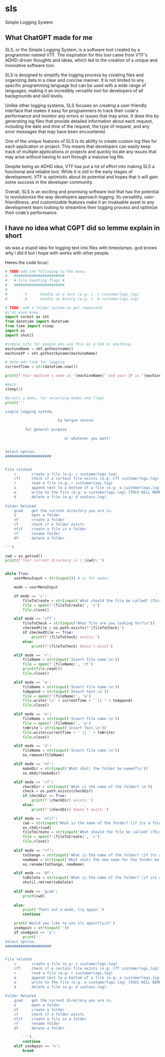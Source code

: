 
# sls
Simple Logging System

## What ChatGPT made for me

SLS, or the Simple Logging System, is a software tool created by a programmer named VTF. The inspiration for this tool came from VTF's ADHD-driven thoughts and ideas, which led to the creation of a unique and innovative software tool.

SLS is designed to simplify the logging process by creating files and organizing data in a clear and concise manner. It is not limited to any specific programming language but can be used with a wide range of languages, making it an incredibly versatile tool for developers of all backgrounds and skill levels.

Unlike other logging systems, SLS focuses on creating a user-friendly interface that makes it easy for programmers to track their code's performance and monitor any errors or issues that may arise. It does this by generating log files that provide detailed information about each request, including the date and time of the request, the type of request, and any error messages that may have been encountered.

One of the unique features of SLS is its ability to create custom log files for each application or project. This means that developers can easily keep track of multiple applications or projects and quickly locate any issues that may arise without having to sort through a massive log file.

Despite being an ADHD idea, VTF has put a lot of effort into making SLS a functional and reliable tool. While it is still in the early stages of development, VTF is optimistic about its potential and hopes that it will gain some success in the developer community.

Overall, SLS is an exciting and promising software tool that has the potential to revolutionize the way developers approach logging. Its versatility, user-friendliness, and customizable features make it an invaluable asset to any development team looking to streamline their logging process and optimize their code's performance.

## I have no idea what CGPT did so lemme explain in short
sls was a stupid idea for logging text into files with timestamps. god knows why i did it but i hope with works with other people.

Heres the code bcuz:

```python
# TODO add the following to the menu:
#   #######################
#   # File handling flags #
#   #######################
#   
#       -t      handle as a text (e.g: c -t customerlogs.log)
#       -b      handle as binary (e.g: c -b customerlogs.log)

# TODO: add a folder system as per requested
#i'on even know
import socket as skt
from datetime import datetime
from time import sleep
import os
import shutil

#simple info for people who use this on a SSH or anything.
machineName = skt.gethostname()
machineIP = skt.gethostbyname(machineName)

# date adn time for logging
currentTime = str(datetime.now())

print(f'Your machine`s name is "{machineName}" and your IP is "{machineIP}"\n\n\n')

#main
sleep(2)

#prints a menu, for selecting modes and flags
print('''

simple logging system,

                        by bergua sensua
       
         for general purpose

                           or whatever you want!


Select option.
#####################


File related
    c       create a file (e.g: c customerlogs.log)
    cff     check if a certain file exists (e.g: cff customerlogs.log)
    r       read a file (e.g: r customerlogs.log)
    a       append text to a bottom of a file (e.g: a customerlogs.log)      
    w       write to the file (e.g: w customerlogs.log) [THIS WILL REMOVE PREVIOUS CONTENTS]
    d       delete a file (e.g: d useless.log)
  
Folder Related
    gcwd    get the current directory you are in.
    o       open a folder
    nf      create a folder
    cf      check if a folder exists
    nfif    create a file in a folder
    rf      rename folder
    df      delete a folder

''')

cwd = os.getcwd()
print(f'Your current directory is \'{cwd}\'')


while True:
    userMenuInput = str(input()) # is for modes

    mode = userMenuInput

    if mode == 'c':
        fileToCreate = str(input('What should the file be called? (This should include the extension, like logs.log or my.extension\n'))
        file = open(f'{fileToCreate}', 'x')
        file.close()

    elif mode == 'cff':
        fileToCheck = str(input("What file are you looking for?\n"))
        checkedFile = os.path.exists(f'{fileToCheck}')
        if checkedFile == True:
            print(f'{fileToCheck} exists.')
        else: 
            print(f'{fileToCheck} Doesn`t exist')

    elif mode == 'r':
        fileName = str(input('Insert file name.\n'))
        file = open(f'{fileName}', 'rt')
        print(file.read())
        file.close()

    elif mode == 'a':
        fileName = str(input('Insert file name.\n'))
        toAppend = str(input('Insert text.\n'))
        file = open(f'{fileName}', 'a')
        file.write('\n' + currentTime + ' || ' + toAppend)
        file.close()

    elif mode == 'w':
        fileName = str(input('Insert file name.\n'))
        file = open(f'{fileName}', 'w')
        toWrite = str(input('Insert Text.\n'))
        file.write(currentTime + ' || ' + toWrite)
        file.close()

    elif mode == 'd':
        fileName = str(input('Insert file name.\n'))
        os.remove(fileName)

    elif mode == 'nf':
        makeDir = str(input('What shall the folder be named?\n'))
        os.mkdir(makeDir)

    elif mode == 'cf':
        checkDir = str(input('What is the name of the folder? \n'))
        check = os.path.exists(checkDir)
        if checkDir == True:
            print(f'{checkDir} exists.')
        else:
            print(f'{checkDir} doesn`t exist.')

    elif mode == 'nfif':
        cwd = str(input('What is the name of the folder? (if its a folder within a folder do customerdata\\geroge)\n'))
        os.chdir(cwd)
        fileToCreate = str(input('What should the file be called? (This should include the extension, like logs.log or my.extension\n'))
        file = open(f'{fileToCreate}', 'x')
        file.close()
    
    elif mode == "rf":
        toChange = str(input('What is the name of the folder? (if its a folder within a folder do customerdata\\geroge)\n'))
        newName = str(input('What shall the new name for the folder be?\n'))
        os.rename(toChange, newName)

    elif mode == 'df':
        toDelete = str(input('What is the name of the folder? (if its a folder within a folder do customerdata\\geroge)\n'))
        shutil.rmtree(toDelete)
    
    elif mode == 'gcwd':
        print(cwd)
        
    else:
        print('Thats not a mode, try again.')
        continue

    print('Would you like to use sls again?(y/n)')
    useAgain = str(input(''))
    if useAgain == 'y':
        print('''
Select option.
#####################


File related
    c       create a file (e.g: c customerlogs.log)
    cff     check if a certain file exists (e.g: cff customerlogs.log)
    r       read a file (e.g: r customerlogs.log)
    a       append text to a bottom of a file (e.g: a customerlogs.log)      
    w       write to the file (e.g: w customerlogs.log) [THIS WILL REMOVE PREVIOUS CONTENTS]
    d       delete a file (e.g: d useless.log)
  
Folder Related
    gcwd    get the current directory you are in.
    o       open a folder
    nf      create a folder
    cf      check if a folder exists
    nfif    create a file in a folder
    rf      rename folder
    df      delete a folder

        ''')
        continue
    elif useAgain == 'n':
        break
```
